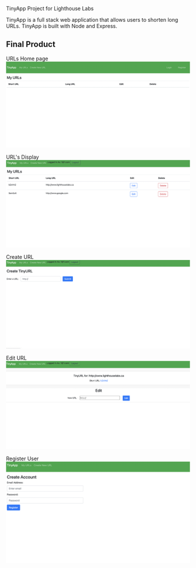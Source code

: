 TinyApp Project for Lighthouse Labs

TinyApp is a full stack web application that allows users to shorten long URLs. TinyApp is built with Node and Express.

## Final Product

URLs Home page
!["Screenshots URL Homepage"](https://github.com/Uthra1990/tinyapp/blob/master/docs/urls_homepage.png)

URL's Display
!["Screenshots URL Display"](https://github.com/Uthra1990/tinyapp/blob/master/docs/urls_display.png)

Create URL
!["Screenshots Create URL"](https://github.com/Uthra1990/tinyapp/blob/master/docs/Create_URL.png)

Edit URL
!["Screenshots Edit URL"](https://github.com/Uthra1990/tinyapp/blob/master/docs/Edit_URL.png)

Register User
!["Screenshots Register User"](https://github.com/Uthra1990/tinyapp/blob/master/docs/Register_User.png)



